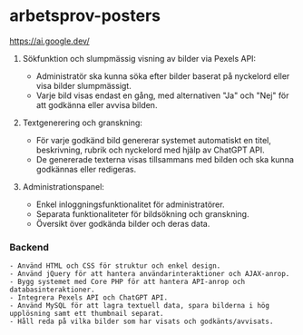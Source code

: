 # arbetsprov-posters

https://ai.google.dev/


1. Sökfunktion och slumpmässig visning av bilder via Pexels API:

    - Administratör ska kunna söka efter bilder baserat på nyckelord eller visa bilder slumpmässigt.
    - Varje bild visas endast en gång, med alternativen "Ja" och "Nej" för att godkänna eller avvisa bilden.


2. Textgenerering och granskning:

    - För varje godkänd bild genererar systemet automatiskt en titel, beskrivning, rubrik och nyckelord med hjälp av ChatGPT API.
    - De genererade texterna visas tillsammans med bilden och ska kunna godkännas eller redigeras.


3. Administrationspanel:

    - Enkel inloggningsfunktionalitet för administratörer.
    - Separata funktionaliteter för bildsökning och granskning.
    - Översikt över godkända bilder och deras data.


### Backend

    - Använd HTML och CSS för struktur och enkel design.
    - Använd jQuery för att hantera användarinteraktioner och AJAX-anrop.
    - Bygg systemet med Core PHP för att hantera API-anrop och databasinteraktioner.
    - Integrera Pexels API och ChatGPT API.
    - Använd MySQL för att lagra textuell data, spara bilderna i hög upplösning samt ett thumbnail separat.
    - Håll reda på vilka bilder som har visats och godkänts/avvisats.
